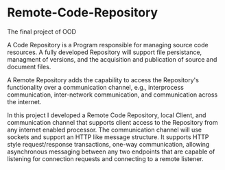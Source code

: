 # Remote-Code-Repository
The final project of OOD

A Code Repository is a Program responsible for managing source code resources. A fully developed Repository will support file persistance,
managment of versions, and the acquisition and publication of source and document files. 

A Remote Repository adds the capability to access the Repository's functionality over a communication channel, e.g., interprocess 
communication, inter-network communication, and communication across the internet.

In this project I developed a Remote Code Repository, local Client, and communication channel that supports client access to the 
Repository from any internet enabled processor. The communication channel will use sockets and support an HTTP like message structure. 
It supports HTTP style request/response transactions, one-way communication, allowing asynchronous messaging between any two endpoints 
that are capable of listening for connection requests and connecting to a remote listener.

